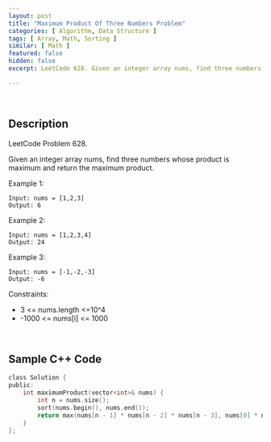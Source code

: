 ```yaml
---
layout: post
title: "Maximum Product Of Three Numbers Problem"
categories: [ Algorithm, Data Structure ]
tags: [ Array, Math, Sorting ]
similar: [ Math ]
featured: false
hidden: false
excerpt: LeetCode 628. Given an integer array nums, find three numbers whose product is maximum and return the maximum product.

---
```


<br />

## Description

LeetCode Problem 628.

Given an integer array nums, find three numbers whose product is maximum and return the maximum product.

Example 1:
```
Input: nums = [1,2,3]
Output: 6
```

Example 2:
```
Input: nums = [1,2,3,4]
Output: 24
```

Example 3:
```
Input: nums = [-1,-2,-3]
Output: -6
```

Constraints:
* 3 <= nums.length <=10^4
* -1000 <= nums[i] <= 1000

<br />

## Sample C++ Code


```c
class Solution {
public:
    int maximumProduct(vector<int>& nums) {
        int n = nums.size();
        sort(nums.begin(), nums.end());
        return max(nums[n - 1] * nums[n - 2] * nums[n - 3], nums[0] * nums[1] * nums[n - 1]);
    }
};
```


